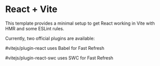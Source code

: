 # React + Vite
This template provides a minimal setup to get React working in Vite with HMR and some ESLint rules.

Currently, two official plugins are available:

#vitejs/plugin-react uses Babel for Fast Refresh

#vitejs/plugin-react-swc uses SWC for Fast Refresh
